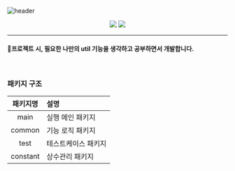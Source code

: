 ![header](https://capsule-render.vercel.app/api?type=slice&color=gradient&height=300&section=header&text=Common&fontSize=80&desc=나만의&nbsp;common과&nbsp;util&nbsp;기능&nbsp;만들기&descAlign=60&descAlignY=65)

<div align=center>
  <img src="https://img.shields.io/badge/Java-007396?style=flat-square&logo=Java&logoColor=white"/>
  <img src="https://img.shields.io/badge/Spring-6DB33F?style=flat-square&logo=Spring&logoColor=white"/>
</div>

------------

#### :hammer:프로젝트 시, 필요한 나만의 util 기능을 생각하고 공부하면서 개발합니다.


<br/>

### 패키지 구조

| 패키지명 | 설명                |
| :------: | :------------------ |
|   main   | 실행 메인 패키지    |
|  common  | 기능 로직 패키지    |
|   test   | 테스트케이스 패키지 |
| constant | 상수관리 패키지     |

